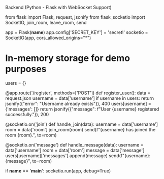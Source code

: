 Backend (Python - Flask with WebSocket Support)


from flask import Flask, request, jsonify
from flask_socketio import SocketIO, join_room, leave_room, send

app = Flask(__name__)
app.config['SECRET_KEY'] = 'secret!'
socketio = SocketIO(app, cors_allowed_origins="*")

# In-memory storage for demo purposes
users = {}

@app.route('/register', methods=['POST'])
def register_user():
    data = request.json
    username = data['username']
    if username in users:
        return jsonify({"error": "Username already exists"}), 400
    users[username] = {'messages': []}
    return jsonify({"message": f"User {username} registered successfully."}), 200

@socketio.on('join')
def handle_join(data):
    username = data['username']
    room = data['room']
    join_room(room)
    send(f"{username} has joined the room {room}.", to=room)

@socketio.on('message')
def handle_message(data):
    username = data['username']
    room = data['room']
    message = data['message']
    users[username]['messages'].append(message)
    send(f"{username}: {message}", to=room)

if __name__ == '__main__':
    socketio.run(app, debug=True)

